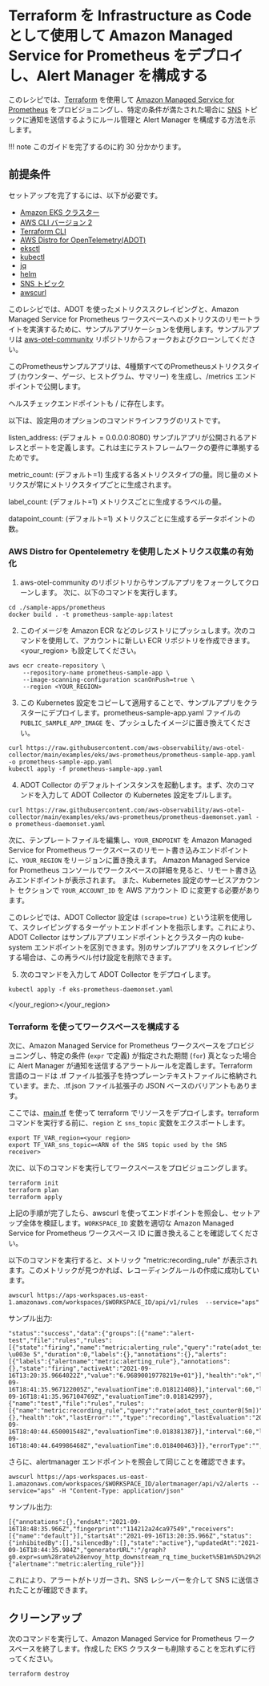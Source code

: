 # Terraform を Infrastructure as Code として使用して Amazon Managed Service for Prometheus をデプロイし、Alert Manager を構成する

このレシピでは、[Terraform](https://www.terraform.io/) を使用して [Amazon Managed Service for Prometheus](https://aws.amazon.com/jp/prometheus/) をプロビジョニングし、特定の条件が満たされた場合に [SNS](https://docs.aws.amazon.com/ja_jp/sns/) トピックに通知を送信するようにルール管理と Alert Manager を構成する方法を示します。

!!! note
    このガイドを完了するのに約 30 分かかります。

## 前提条件

セットアップを完了するには、以下が必要です。

* [Amazon EKS クラスター](https://docs.aws.amazon.com/ja_jp/eks/latest/userguide/create-cluster.html)
* [AWS CLI バージョン 2](https://docs.aws.amazon.com/ja_jp/cli/latest/userguide/install-cliv2.html)
* [Terraform CLI](https://www.terraform.io/downloads)
* [AWS Distro for OpenTelemetry(ADOT)](https://aws-otel.github.io/)
* [eksctl](https://eksctl.io/)
* [kubectl](https://docs.aws.amazon.com/ja_jp/eks/latest/userguide/install-kubectl.html)
* [jq](https://stedolan.github.io/jq/download/)
* [helm](https://helm.sh/)
* [SNS トピック](https://docs.aws.amazon.com/ja_jp/sns/latest/dg/sns-create-topic.html)
* [awscurl](https://github.com/okigan/awscurl)

このレシピでは、ADOT を使ったメトリクススクレイピングと、Amazon Managed Service for Prometheus ワークスペースへのメトリクスのリモートライトを実演するために、サンプルアプリケーションを使用します。サンプルアプリは [aws-otel-community](https://github.com/aws-observability/aws-otel-community) リポジトリからフォークおよびクローンしてください。

このPrometheusサンプルアプリは、4種類すべてのPrometheusメトリクスタイプ (カウンター、ゲージ、ヒストグラム、サマリー) を生成し、/metrics エンドポイントで公開します。

ヘルスチェックエンドポイントも / に存在します。

以下は、設定用のオプションのコマンドラインフラグのリストです。

listen_address: (デフォルト = 0.0.0.0:8080) サンプルアプリが公開されるアドレスとポートを定義します。これは主にテストフレームワークの要件に準拠するためです。

metric_count: (デフォルト=1) 生成する各メトリクスタイプの量。同じ量のメトリクスが常にメトリクスタイプごとに生成されます。

label_count: (デフォルト=1) メトリクスごとに生成するラベルの量。

datapoint_count: (デフォルト=1) メトリクスごとに生成するデータポイントの数。

### AWS Distro for Opentelemetry を使用したメトリクス収集の有効化
1. aws-otel-community のリポジトリからサンプルアプリをフォークしてクローンします。
次に、以下のコマンドを実行します。

```
cd ./sample-apps/prometheus
docker build . -t prometheus-sample-app:latest
```

2. このイメージを Amazon ECR などのレジストリにプッシュします。次のコマンドを使用して、アカウントに新しい ECR リポジトリを作成できます。<your_region> も設定してください。

```
aws ecr create-repository \
    --repository-name prometheus-sample-app \
    --image-scanning-configuration scanOnPush=true \
    --region <YOUR_REGION>
```

3. この Kubernetes 設定をコピーして適用することで、サンプルアプリをクラスターにデプロイします。prometheus-sample-app.yaml ファイルの `PUBLIC_SAMPLE_APP_IMAGE` を、プッシュしたイメージに置き換えてください。

```
curl https://raw.githubusercontent.com/aws-observability/aws-otel-collector/main/examples/eks/aws-prometheus/prometheus-sample-app.yaml -o prometheus-sample-app.yaml
kubectl apply -f prometheus-sample-app.yaml
```

4. ADOT Collector のデフォルトインスタンスを起動します。まず、次のコマンドを入力して ADOT Collector の Kubernetes 設定をプルします。

```
curl https://raw.githubusercontent.com/aws-observability/aws-otel-collector/main/examples/eks/aws-prometheus/prometheus-daemonset.yaml -o prometheus-daemonset.yaml
```

次に、テンプレートファイルを編集し、`YOUR_ENDPOINT` を Amazon Managed Service for Prometheus ワークスペースのリモート書き込みエンドポイントに、`YOUR_REGION` をリージョンに置き換えます。
Amazon Managed Service for Prometheus コンソールでワークスペースの詳細を見ると、リモート書き込みエンドポイントが表示されます。
また、Kubernetes 設定のサービスアカウント セクションで `YOUR_ACCOUNT_ID` を AWS アカウント ID に変更する必要があります。

このレシピでは、ADOT Collector 設定は `(scrape=true)` という注釈を使用して、スクレイピングするターゲットエンドポイントを指示します。これにより、ADOT Collector はサンプルアプリエンドポイントとクラスター内の kube-system エンドポイントを区別できます。別のサンプルアプリをスクレイピングする場合は、この再ラベル付け設定を削除できます。

5. 次のコマンドを入力して ADOT Collector をデプロイします。
```
kubectl apply -f eks-prometheus-daemonset.yaml
```
</your_region></your_region>

### Terraform を使ってワークスペースを構成する

次に、Amazon Managed Service for Prometheus ワークスペースをプロビジョニングし、特定の条件 (```expr``` で定義) が指定された期間 (```for```) 真となった場合に Alert Manager が通知を送信するアラートルールを定義します。Terraform 言語のコードは .tf ファイル拡張子を持つプレーンテキストファイルに格納されています。また、.tf.json ファイル拡張子の JSON ベースのバリアントもあります。

ここでは、[main.tf](./amp-alertmanager-terraform/main.tf) を使って terraform でリソースをデプロイします。terraform コマンドを実行する前に、`region` と `sns_topic` 変数をエクスポートします。

```
export TF_VAR_region=<your region>
export TF_VAR_sns_topic=<ARN of the SNS topic used by the SNS receiver>
```

次に、以下のコマンドを実行してワークスペースをプロビジョニングします。

```
terraform init
terraform plan
terraform apply
```

上記の手順が完了したら、awscurl を使ってエンドポイントを照会し、セットアップ全体を検証します。`WORKSPACE_ID` 変数を適切な Amazon Managed Service for Prometheus ワークスペース ID に置き換えることを確認してください。

以下のコマンドを実行すると、メトリック "metric:recording_rule" が表示されます。このメトリックが見つかれば、レコーディングルールの作成に成功しています。

```
awscurl https://aps-workspaces.us-east-1.amazonaws.com/workspaces/$WORKSPACE_ID/api/v1/rules  --service="aps"
```
サンプル出力:
```
"status":"success","data":{"groups":[{"name":"alert-test","file":"rules","rules":[{"state":"firing","name":"metric:alerting_rule","query":"rate(adot_test_counter0[5m]) \u003e 5","duration":0,"labels":{},"annotations":{},"alerts":[{"labels":{"alertname":"metric:alerting_rule"},"annotations":{},"state":"firing","activeAt":"2021-09-16T13:20:35.9664022Z","value":"6.96890019778219e+01"}],"health":"ok","lastError":"","type":"alerting","lastEvaluation":"2021-09-16T18:41:35.967122005Z","evaluationTime":0.018121408}],"interval":60,"lastEvaluation":"2021-09-16T18:41:35.967104769Z","evaluationTime":0.018142997},{"name":"test","file":"rules","rules":[{"name":"metric:recording_rule","query":"rate(adot_test_counter0[5m])","labels":{},"health":"ok","lastError":"","type":"recording","lastEvaluation":"2021-09-16T18:40:44.650001548Z","evaluationTime":0.018381387}],"interval":60,"lastEvaluation":"2021-09-16T18:40:44.649986468Z","evaluationTime":0.018400463}]},"errorType":"","error":""}
```

さらに、alertmanager エンドポイントを照会して同じことを確認できます。
```
awscurl https://aps-workspaces.us-east-1.amazonaws.com/workspaces/$WORKSPACE_ID/alertmanager/api/v2/alerts --service="aps" -H "Content-Type: application/json"
```
サンプル出力:
```
[{"annotations":{},"endsAt":"2021-09-16T18:48:35.966Z","fingerprint":"114212a24ca97549","receivers":[{"name":"default"}],"startsAt":"2021-09-16T13:20:35.966Z","status":{"inhibitedBy":[],"silencedBy":[],"state":"active"},"updatedAt":"2021-09-16T18:44:35.984Z","generatorURL":"/graph?g0.expr=sum%28rate%28envoy_http_downstream_rq_time_bucket%5B1m%5D%29%29+%3E+5\u0026g0.tab=1","labels":{"alertname":"metric:alerting_rule"}}]
```
これにより、アラートがトリガーされ、SNS レシーバーを介して SNS に送信されたことが確認できます。
</sns></your>

## クリーンアップ

次のコマンドを実行して、Amazon Managed Service for Prometheus ワークスペースを終了します。作成した EKS クラスターも削除することを忘れずに行ってください。

```
terraform destroy
```

